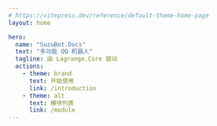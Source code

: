 ```yaml
---
# https://vitepress.dev/reference/default-theme-home-page
layout: home

hero:
  name: "SuzuBot.Docs"
  text: "多功能 QQ 机器人"
  tagline: 由 Lagrange.Core 驱动
  actions:
    - theme: brand
      text: 开始使用
      link: /introduction
    - theme: alt
      text: 模块列表
      link: /module
---
```


